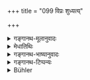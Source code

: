 +++
title = "099 विप्रः शुध्यत्य्"

+++

<details><summary>गङ्गानथ-मूलानुवादः</summary>

The Brāhmaṇa becomes purified by touching water; the Kṣatriya by touching his conveyance and weapons; the vaiśya by touching either the goad or the leading-strings; and the Śūdra by touching the stick,—after he has performed the rite—(98).
</details>

<details><summary>मेधातिथिः</summary>

दशाहादीनां कल्पानां परिपूर्ण आशौचकाल इदम् अपरं कर्तव्यम् । **अपः स्पृष्ट्वेति** स्नानम् उपदिश्यत इति प्राग् व्याख्यातम् । **कृतक्रिय** इति क्षत्रियादिभिर् अभिसंबध्यते । क्रिया च स्नानम् एव, अन्यस्याश्रुतत्वात् । स्नात्वा वहनादीनि स्पृशेयुः ।

- <u>अन्ये तु</u> श्राद्धक्रियाम् आहुः । श्राद्धादि कृत्वा सर्व एव विशुध्यति । तत्रापि ब्राह्मण उदकं हस्तेन स्पृष्ट्वा क्षत्रियादयस् तु वाहनादिभिः ॥ ५.९८ ॥
</details>

<details><summary>गङ्गानथ-भाष्यानुवादः</summary>

After the completion of the prescribed period of impurity—of ten days, &c.—there is something more that has got to be done.

‘*Touching Water*’ stands for *bathing*, as we have already explained before.

‘*After he* *has* *performed the rite*.’—This goes with the *Kṣatriya* and the other two that follow; and the ‘rite’ meant is only *bathing*, none other being found to have been prescribed. The meaning thus is that, ‘having bathed, they should touch the conveyance and other things.’

Others however explain the term ‘*rite*’ as standing for the *Śrāddha ceremonies*; the meaning being that all become pure after having performed the *Śrāddha-ceremonies*, but the *Brāhmaṇa* after he has ‘touched water’, and the *Kṣatriya* and the rest after touching the conveyance and other things.—(98).
</details>

<details><summary>गङ्गानथ-टिप्पन्यः</summary>

(Verse 99 of others.)

‘*Apaḥ spṛṣṭvā*’.—‘Having touched water; *i.e*., having bathed’ (Medhātithi, Kullūka and Nārāyaṇa);—‘washed hands’ (Govindarāja).

This verse is quoted in *Mitākṣarā* (on 3.29), which adds the following explanation:—‘*Kṛtakriyaḥ*’ should be construed with each of the four terms, ‘*vipraḥ*’, ‘*kṣattriyaḥ*’, ‘*vaiśyaḥ*’ and ‘*śūdraḥ*’; the meaning being—‘the Brāhmaṇa, having passed through the period of impurity, having performed the rites, and having bathed, becomes pure by touching water with his hands;’ the term ‘*spṛṣṭvā*’ is to be taken in its literal sense of *touching*, and not in that of either *bathing* or
*sipping water*; as it is only the former that would be compatible with
the ‘conveyance and weapons’;—it suggests also another explanation:—‘*kṛtakriyaḥ*’, ‘after having duly made the offerings of water and other things during the period of impurity, the Brāhmaṇa becomes pure by touching water, this being a substitute for the bathing which is ordained for ending all forms of impurity; and the *kṣatriya* becomes pure by touching the conveyance and weapons and so forth.’

This verse is quoted in *Nirṇayasindhu* (p. 427);—in *Smṛtitattva* (p. 278), which says that “according to *Mitākṣarā*, ‘*kṛtakriyaḥ*’ means ‘having bathed at the end of the period of impurity’”—also in II, p. 337 where it refers to the same opinion of *Mitākṣarā* and quotes *Hāralatā* as explaining the term to mean ‘having performed the rites of the tenth day;’—in *Śuddhikaumudī* (p. 154), which explains ‘*kṛtakriyaḥ*’ as ‘who has finished the rites of the tenth day’;—in *Hāralatā* (p. 194) which explains ‘*kṛtakriyaḥ*’ as ‘who has completed the rites of the tenth day’, and ‘*apaḥ spṛṣṭvā*’ as standing for the mere *touching of water*, and not for *bathing*, ‘*pratoda*’ as ‘what is known as *pāñcnī*, ‘*raśmi*’ as the yoking-rope and ‘*yaṣṭi*’ as the ‘bamboo stick and so forth’;—and in *Smṛtisāroddhāra* (p. 226), which explains ‘*kṛtakriyaḥ*’ as one ‘who has performed’ the bath and other ceremonies at the end of the period of impurity.
</details>

<details><summary>Bühler</summary>

099	(At the end of the period of impurity) a Brahmana who has performed the necessary rites, becomes pure by touching water, a Kshatriya by touching the animal on which he rides, and his weapons, a Vaisya by touching his goad or the nose-string (of his oxen), a Sudra by touching his staff.
</details>
